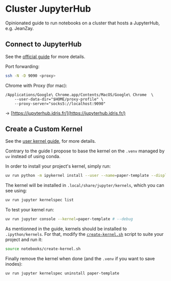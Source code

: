 # Cluster JupyterHub

Opinionated guide to run notebooks on a cluster that hosts a JupyterHub, e.g. JeanZay.

## Connect to JupyterHub

See the [official guide](http://www.idris.fr/eng/jean-zay/pre-post/jean-zay-jupyterhub-eng.html) for more details.

Port forwarding:

```bash
ssh -N -D 9090 <proxy>
```

Chrome with Proxy (for mac):

```
/Applications/Google\ Chrome.app/Contents/MacOS/Google\ Chrome  \
    --user-data-dir="$HOME/proxy-profile" \
    --proxy-server="socks5://localhost:9090"
```

-> [https://jupyterhub.idris.fr/](https://jupyterhub.idris.fr/)

## Create a Custom Kernel

See the [user kernel guide](https://idris-cnrs.gitlab.io/jupyter/jupyter-documentation/jupyterlab/jupyterlab#user-kernels), for more details.

Contrary to the guide I propose to base the kernel on the `.venv` managed by `uv` instead of using conda.

In order to install your project's kernel, simply run:

```bash
uv run python -m ipykernel install --user --name=paper-template --display-name "🔬 Paper Template"
```

The kernel will be installed in `.local/share/jupyter/kernels`, which you can see using:

```bash
uv run jupyter kernelspec list
```

To test your kernel run:

```bash
uv run jupyter console --kernel=paper-template # --debug
```

As mentionned in the guide, kernels should be installed to `.ipython/kernels`. For that, modify the [`create-kernel.sh`](./create-kernel.sh) script to suite your project and run it:

```bash
source notebooks/create-kernel.sh
```

Finally remove the kernel when done (and the `.venv` if you want to save inodes):

```
uv run jupyter kernelspec uninstall paper-template
```
